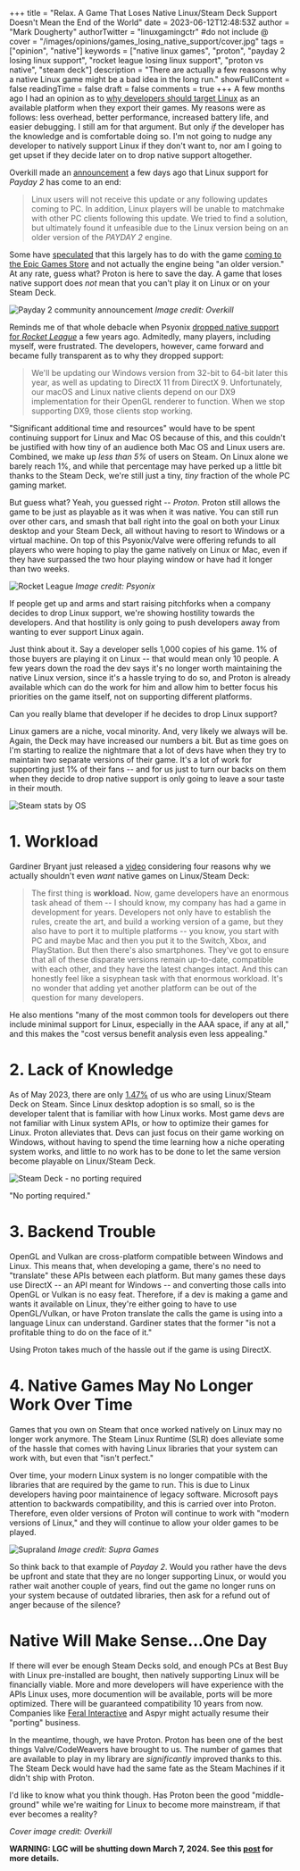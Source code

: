 +++
title = "Relax. A Game That Loses Native Linux/Steam Deck Support Doesn't Mean the End of the World"
date = 2023-06-12T12:48:53Z
author = "Mark Dougherty"
authorTwitter = "linuxgamingctr" #do not include @
cover = "/images/opinions/games_losing_native_support/cover.jpg"
tags = ["opinion", "native"]
keywords = ["native linux games", "proton", "payday 2 losing linux support", "rocket league losing linux support", "proton vs native", "steam deck"]
description = "There are actually a few reasons why a native Linux game might be a bad idea in the long run."
showFullContent = false
readingTime = false
draft = false
comments = true
+++
A few months ago I had an opinion as to [why developers should target Linux](https://linuxgamingcentral.com/posts/you-should-make-your-game-native/) as an available platform when they export their games. My reasons were as follows: less overhead, better performance, increased battery life, and easier debugging. I still am for that argument. But only *if* the developer has the knowledge and is comfortable doing so. I'm not going to nudge any developer to natively support Linux if they don't want to, nor am I going to get upset if they decide later on to drop native support altogether.

Overkill made an [announcement](https://store.steampowered.com/news/app/218620/view/3667665767271115728?l=english) a few days ago that Linux support for *Payday 2* has come to an end:
> Linux users will not receive this update or any following updates coming to PC. In addition, Linux players will be unable to matchmake with other PC clients following this update. We tried to find a solution, but ultimately found it unfeasible due to the Linux version being on an older version of the *PAYDAY 2* engine.

Some have [speculated](https://steamcommunity.com/id/jaco909/recommended/218620/) that this largely has to do with the game [coming to the Epic Games Store](https://ww./w.paydaythegame.com/news/payday2/2023/06/epic-store-launch/) and not actually the engine being "an older version." At any rate, guess what? Proton is here to save the day. A game that loses native support does *not* mean that you can't play it on Linux or on your Steam Deck.

![Payday 2 community announcement](/images/opinions/games_losing_native_support/payday2.webp)
*Image credit: Overkill*

Reminds me of that whole debacle when Psyonix [dropped native support for *Rocket League*](https://www.rockpapershotgun.com/rocket-league-ending-mac-and-linux-support-because-they-represent-less-than-0-3-of-active-players) a few years ago. Admitedly, many players, including myself, were frustrated. The developers, however, came forward and became fully transparent as to why they dropped support:
> We'll be updating our Windows version from 32-bit to 64-bit later this year, as well as updating to DirectX 11 from DirectX 9. Unfortunately, our macOS and Linux native clients depend on our DX9 implementation for their OpenGL renderer to function. When we stop supporting DX9, those clients stop working.

"Significant additional time and resources" would have to be spent continuing support for Linux and Mac OS because of this, and this couldn't be justified with how tiny of an audience both Mac OS and Linux users are. Combined, we make up *less than 5%* of users on Steam. On Linux alone we barely reach 1%, and while that percentage may have perked up a little bit thanks to the Steam Deck, we're still just a tiny, *tiny* fraction of the whole PC gaming market.

But guess what? Yeah, you guessed right -- *Proton*. Proton still allows the game to be just as playable as it was when it was native. You can still run over other cars, and smash that ball right into the goal on both your Linux desktop and your Steam Deck, all without having to resort to Windows or a virtual machine. On top of this Psyonix/Valve were offering refunds to all players who were hoping to play the game natively on Linux or Mac, even if they have surpassed the two hour playing window or have had it longer than two weeks.

![Rocket League](/images/opinions/games_losing_native_support/rocket_league.jpg)
*Image credit: Psyonix*

If people get up and arms and start raising pitchforks when a company decides to drop Linux support, we're showing hostility towards the developers. And that hostility is only going to push developers away from wanting to ever support Linux again.

Just think about it. Say a developer sells 1,000 copies of his game. 1% of those buyers are playing it on Linux -- that would mean only 10 people. A few years down the road the dev says it's no longer worth maintaining the native Linux version, since it's a hassle trying to do so, and Proton is already available which can do the work for him and allow him to better focus his priorities on the game itself, not on supporting different platforms.

Can you really blame that developer if he decides to drop Linux support?

Linux gamers are a niche, vocal minority. And, very likely we always will be. Again, the Deck may have increased our numbers a bit. But as time goes on I'm starting to realize the nightmare that a lot of devs have when they try to maintain two separate versions of their game. It's a lot of work for supporting just 1% of their fans -- and for us just to turn our backs on them when they decide to drop native support is only going to leave a sour taste in their mouth.

![Steam stats by OS](/images/opinions/games_losing_native_support/steam_os_stats.webp)

# 1. Workload
Gardiner Bryant just released a [video](https://www.youtube.com/watch?v=DsYE-rNvP2A) considering four reasons why we actually shouldn't even *want* native games on Linux/Steam Deck:
> The first thing is **workload.** Now, game developers have an enormous task ahead of them -- I should know, my company has had a game in development for years. Developers not only have to establish the rules, create the art, and build a working version of a game, but they also have to port it to multiple platforms -- you know, you start with PC and maybe Mac and then you put it to the Switch, Xbox, and PlayStation. But then there's also smartphones. They've got to ensure that all of these disparate versions remain up-to-date, compatible with each other, and they have the latest changes intact. And this can honestly feel like a sisyphean task with that enormous workload. It's no wonder that adding yet another platform can be out of the question for many developers.

He also mentions "many of the most common tools for developers out there include minimal support for Linux, especially in the AAA space, if any at all," and this makes the "cost versus benefit analysis even less appealing."

# 2. Lack of Knowledge
As of May 2023, there are only [1.47%](https://store.steampowered.com/hwsurvey/?platform=combined) of us who are using Linux/Steam Deck on Steam. Since Linux desktop adoption is so small, so is the developer talent that is familiar with how Linux works. Most game devs are not familiar with Linux system APIs, or how to optimize their games for Linux. Proton alleviates that. Devs can just focus on their game working on Windows, without having to spend the time learning how a niche operating system works, and little to no work has to be done to let the same version become playable on Linux/Steam Deck.

![Steam Deck - no porting required](/images/steam_deck/no_porting_required.webp)

"No porting required."

# 3. Backend Trouble
OpenGL and Vulkan are cross-platform compatible between Windows and Linux. This means that, when developing a game, there's no need to "translate" these APIs between each platform. But many games these days use DirectX -- an API meant for Windows -- and converting those calls into OpenGL or Vulkan is no easy feat. Therefore, if a dev is making a game and wants it available on Linux, they're either going to have to use OpenGL/Vulkan, or have Proton translate the calls the game is using into a language Linux can understand. Gardiner states that the former "is not a profitable thing to do on the face of it."

Using Proton takes much of the hassle out if the game is using DirectX.

# 4. Native Games May No Longer Work Over Time
Games that you own on Steam that once worked natively on Linux may no longer work anymore. The Steam Linux Runtime (SLR) does alleviate some of the hassle that comes with having Linux libraries that your system can work with, but even that "isn't perfect."

Over time, your modern Linux system is no longer compatible with the libraries that are required by the game to run. This is due to Linux developers having poor maintainence of legacy software. Microsoft pays attention to backwards compatibility, and this is carried over into Proton. Therefore, even older versions of Proton will continue to work with "modern versions of Linux," and they will continue to allow your older games to be played.

![Supraland](/images/opinions/games_losing_native_support/supraland.jpg)
*Image credit: Supra Games*

So think back to that example of *Payday 2*. Would you rather have the devs be upfront and state that they are no longer supporting Linux, or would you rather wait another couple of years, find out the game no longer runs on your system because of outdated libraries, then ask for a refund out of anger because of the silence?

# Native Will Make Sense...One Day
If there will ever be enough Steam Decks sold, and enough PCs at Best Buy with Linux pre-installed are bought, then natively supporting Linux will be financially viable. More and more developers will have experience with the APIs Linux uses, more documention will be available, ports will be more optimized. There will be guaranteed compatibility 10 years from now. Companies like [Feral Interactive](https://linuxgamingcentral.com/posts/feral_says_no/) and Aspyr might actually resume their "porting" business.

In the meantime, though, we have Proton. Proton has been one of the best things Valve/CodeWeavers have brought to us. The number of games that are available to play in my library are *significantly* improved thanks to this. The Steam Deck would have had the same fate as the Steam Machines if it didn't ship with Proton.

I'd like to know what you think though. Has Proton been the good "middle-ground" while we're waiting for Linux to become more mainstream, if that ever becomes a reality?

*Cover image credit: Overkill*

**WARNING: LGC will be shutting down March 7, 2024. See this [post](https://linuxgamingcentral.com/posts/the-end-of-lgc/) for more details.**
